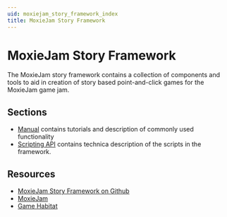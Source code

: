 ```yaml
---
uid: moxiejam_story_framework_index
title: MoxieJam Story Framework 
---
```

# MoxieJam Story Framework

The MoxieJam story framework contains a collection of components and tools to aid in creation of story based point-and-click games for the MoxieJam game jam.

## Sections

* [Manual](manual/) contains tutorials and description of commonly used functionality
* [Scripting API](api/) contains technica description of the scripts in the framework.

## Resources

* [MoxieJam Story Framework on Github](https://github.com/gamehabitat/moxiejam_storyframework)
* [MoxieJam](https://www.gamehabitat.se/moxiejam/)
* [Game Habitat](https://www.gamehabitat.se/)